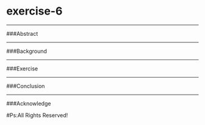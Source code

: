 # exercise-6
***
###Abstract
***
###Background
***
###Exercise
***
###Conclusion
***
###Acknowledge




#Ps:All Rights Reserved!
